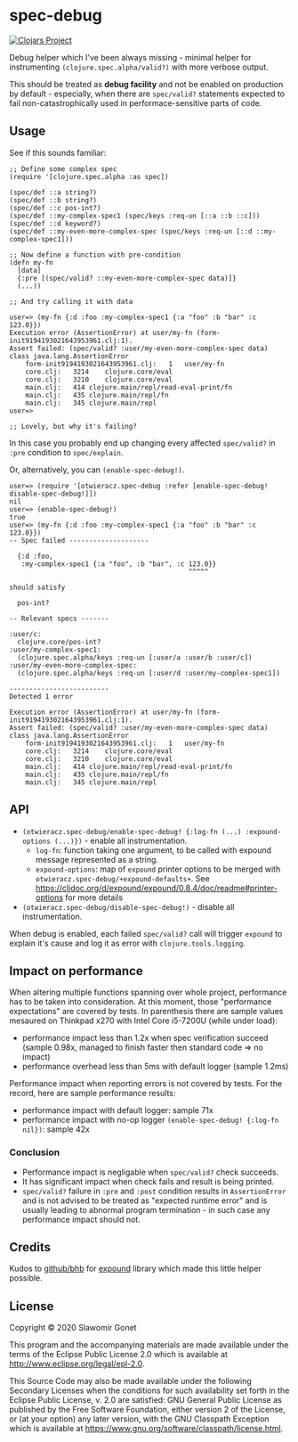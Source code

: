 # spec-debug

[![Clojars Project](https://img.shields.io/clojars/v/otwieracz/spec-debug.svg)](https://clojars.org/otwieracz/spec-debug)

Debug helper which I've been always missing - minimal helper for instrumenting `(clojure.spec.alpha/valid?)` with more verbose output.

This should be treated as **debug facility** and not be enabled on production by default - especially, when there are `spec/valid?` statements expected to fail non-catastrophically used in performace-sensitive parts of code.

## Usage

See if this sounds familiar:

```
;; Define some complex spec
(require '[clojure.spec.alpha :as spec])

(spec/def ::a string?)
(spec/def ::b string?)
(spec/def ::c pos-int?)
(spec/def ::my-complex-spec1 (spec/keys :req-un [::a ::b ::c]))
(spec/def ::d keyword?)
(spec/def ::my-even-more-complex-spec (spec/keys :req-un [::d ::my-complex-spec1]))

;; Now define a function with pre-condition
(defn my-fn
  [data]
  {:pre [(spec/valid? ::my-even-more-complex-spec data)]}
  (...))

;; And try calling it with data

user=> (my-fn {:d :foo :my-complex-spec1 {:a "foo" :b "bar" :c 123.0}})
Execution error (AssertionError) at user/my-fn (form-init9194193021643953961.clj:1).
Assert failed: (spec/valid? :user/my-even-more-complex-spec data)
class java.lang.AssertionError
    form-init9194193021643953961.clj:	1	user/my-fn
    core.clj:	3214	clojure.core/eval
    core.clj:	3210	clojure.core/eval
    main.clj:	414	clojure.main/repl/read-eval-print/fn
    main.clj:	435	clojure.main/repl/fn
    main.clj:	345	clojure.main/repl
user=> 

;; Lovely, but why it's failing?
```

In this case you probably end up changing every affected `spec/valid?` in `:pre` condition to `spec/explain`.

Or, alternatively, you can `(enable-spec-debug!)`.


```
user=> (require '[otwieracz.spec-debug :refer [enable-spec-debug! disable-spec-debug!]])
nil
user=> (enable-spec-debug!)
true
user=> (my-fn {:d :foo :my-complex-spec1 {:a "foo" :b "bar" :c 123.0}})
-- Spec failed --------------------

  {:d :foo,
   :my-complex-spec1 {:a "foo", :b "bar", :c 123.0}}
                                             ^^^^^

should satisfy

  pos-int?

-- Relevant specs -------

:user/c:
  clojure.core/pos-int?
:user/my-complex-spec1:
  (clojure.spec.alpha/keys :req-un [:user/a :user/b :user/c])
:user/my-even-more-complex-spec:
  (clojure.spec.alpha/keys :req-un [:user/d :user/my-complex-spec1])

-------------------------
Detected 1 error

Execution error (AssertionError) at user/my-fn (form-init9194193021643953961.clj:1).
Assert failed: (spec/valid? :user/my-even-more-complex-spec data)
class java.lang.AssertionError
    form-init9194193021643953961.clj:	1	user/my-fn
    core.clj:	3214	clojure.core/eval
    core.clj:	3210	clojure.core/eval
    main.clj:	414	clojure.main/repl/read-eval-print/fn
    main.clj:	435	clojure.main/repl/fn
    main.clj:	345	clojure.main/repl
```

## API
* `(otwieracz.spec-debug/enable-spec-debug! {:log-fn (...) :expound-options (...)})` - enable all instrumentation.
    * `log-fn`: function taking one argument, to be called with expound message represented as a string.
    * `expound-options`: map of `expound` printer options to be merged with `otwieracz.spec-debug/+expound-defaults+`. See https://cljdoc.org/d/expound/expound/0.8.4/doc/readme#printer-options for more details
* `(otwieracz.spec-debug/disable-spec-debug!)` - disable all instrumentation.

When debug is enabled, each failed `spec/valid?` call will trigger `expound` to explain it's cause and log it as error with `clojure.tools.logging`.

## Impact on performance
When altering multiple functions spanning over whole project, performance has to be taken into consideration.
At this moment, those "performance expectations" are covered by tests. In parenthesis there are sample values mesaured on Thinkpad x270 with Intel Core i5-7200U (while under load):
* performance impact less than 1.2x when spec verification succeed (sample 0.98x, managed to finish faster then standard code => no impact)
* performance overhead less than 5ms with default logger (sample 1.2ms)

Performance impact when reporting errors is not covered by tests. For the record, here are sample performance results:
* performance impact with default logger: sample 71x
* performance impact with no-op logger `(enable-spec-debug! {:log-fn nil})`: sample 42x

### Conclusion
* Performance impact is negligable when `spec/valid?` check succeeds.
* It has significant impact when check fails and result is being printed.
* `spec/valid?` failure in `:pre` and `:post` condition results in `AssertionError` and is not advised to be treated as "expected runtime error" and is usually leading to abnormal program termination - in such case any performance impact should not.

## Credits

Kudos to [github/bhb](https://github.com/bhb) for [expound](https://github.com/bhb/expound) library which made this little helper possible.

## License

Copyright © 2020 Slawomir Gonet

This program and the accompanying materials are made available under the
terms of the Eclipse Public License 2.0 which is available at
http://www.eclipse.org/legal/epl-2.0.

This Source Code may also be made available under the following Secondary
Licenses when the conditions for such availability set forth in the Eclipse
Public License, v. 2.0 are satisfied: GNU General Public License as published by
the Free Software Foundation, either version 2 of the License, or (at your
option) any later version, with the GNU Classpath Exception which is available
at https://www.gnu.org/software/classpath/license.html.
